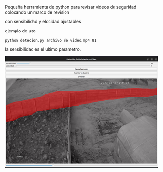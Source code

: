 Pequeña herramienta de python para revisar videos de seguridad colocando un marco de revision

con sensibilidad y elocidad ajustables

ejemplo de uso
```
python detecion.py archivo de video.mp4 81
```
la sensibilidad es el ultimo parametro.

![plot](./Ejemplo_01.png)
